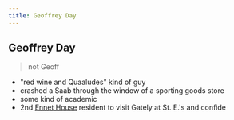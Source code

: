 ```yaml
---
title: Geoffrey Day
---
```


Geoffrey Day
------------

> not Geoff

* "red wine and Quaaludes" kind of guy
* crashed a Saab through the window of a sporting goods store
* some kind of academic
* 2nd [Ennet House](/places/Ennet_House) resident to visit Gately at St. E.'s
  and confide